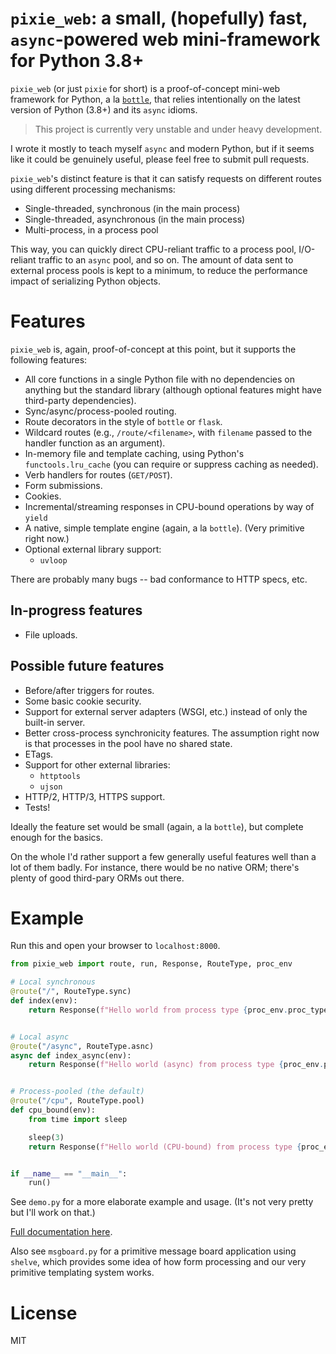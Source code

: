 # `pixie_web`: a small, (hopefully) fast, `async`-powered web mini-framework for Python 3.8+

`pixie_web` (or just `pixie` for short) is a proof-of-concept mini-web framework for Python, a la [`bottle`](http://bottlepy.org/), that relies intentionally on the latest version of Python (3.8+) and its `async` idioms.

> This project is currently very unstable and under heavy development.

I wrote it mostly to teach myself `async` and modern Python, but if it seems like it could be genuinely useful, please feel free to submit pull requests.

`pixie_web`'s distinct feature is that it can satisfy requests on different routes using different processing mechanisms:

* Single-threaded, synchronous (in the main process)
* Single-threaded, asynchronous (in the main process)
* Multi-process, in a process pool

This way, you can quickly direct CPU-reliant traffic to a process pool, I/O-reliant traffic to an `async` pool, and so on. The amount of data sent to external process pools is kept to a minimum, to reduce the performance impact of serializing Python objects.

# Features

`pixie_web` is, again, proof-of-concept at this point, but it supports the following features:

* All core functions in a single Python file with no dependencies on anything but the standard library (although optional features might have third-party dependencies).
* Sync/async/process-pooled routing.
* Route decorators in the style of `bottle` or `flask`.
* Wildcard routes (e.g., `/route/<filename>`, with `filename` passed to the handler function as an argument).
* In-memory file and template caching, using Python's `functools.lru_cache` (you can require or suppress caching as needed).
* Verb handlers for routes (`GET/POST`).
* Form submissions.
* Cookies.
* Incremental/streaming responses in CPU-bound operations by way of `yield`
* A native, simple template engine (again, a la `bottle`). (Very primitive right now.)
* Optional external library support:
  * `uvloop`

There are probably many bugs -- bad conformance to HTTP specs, etc.

## In-progress features

* File uploads.

## Possible future features

* Before/after triggers for routes.
* Some basic cookie security.
* Support for external server adapters (WSGI, etc.) instead of only the built-in server.
* Better cross-process synchronicity features. The assumption right now is that processes in the pool have no shared state.
* ETags.
* Support for other external libraries:
  * `httptools`
  * `ujson`
* HTTP/2, HTTP/3, HTTPS support.
* Tests!

Ideally the feature set would be small (again, a la `bottle`), but complete enough for the basics.

On the whole I'd rather support a few generally useful features well than a lot of them badly. For instance, there would be no native ORM; there's plenty of good third-pary ORMs out there.

# Example

Run this and open your browser to `localhost:8000`.

```python
from pixie_web import route, run, Response, RouteType, proc_env

# Local synchronous
@route("/", RouteType.sync)
def index(env):
    return Response(f"Hello world from process type {proc_env.proc_type}")


# Local async
@route("/async", RouteType.asnc)
async def index_async(env):
    return Response(f"Hello world (async) from process type {proc_env.proc_type}")


# Process-pooled (the default)
@route("/cpu", RouteType.pool)
def cpu_bound(env):
    from time import sleep

    sleep(3)
    return Response(f"Hello world (CPU-bound) from process type {proc_env.proc_type}")


if __name__ == "__main__":
    run()
```

See `demo.py` for a more elaborate example and usage. (It's not very pretty but I'll work on that.)

[Full documentation here](docs.md).

Also see `msgboard.py` for a primitive message board application using `shelve`, which provides some idea of how form processing and our very primitive templating system works.

# License

MIT
